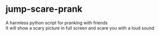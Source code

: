 # jump-scare-prank
A harmless python script for pranking with friends <br>
It will show a scary picture in full screen and scare you with a loud sound
